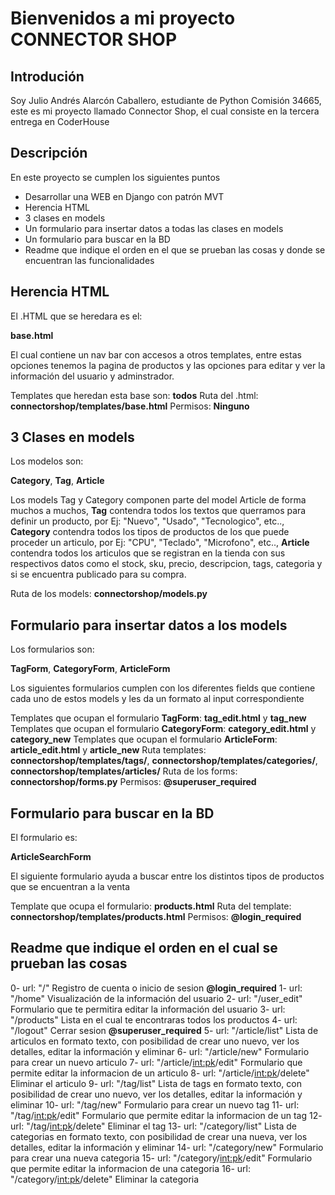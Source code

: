# Bienvenidos a mi proyecto CONNECTOR SHOP

## Introdución

Soy Julio Andrés Alarcón Caballero, estudiante de Python Comisión 34665, este es mi proyecto llamado Connector Shop, el cual consiste en la tercera entrega en CoderHouse


## Descripción

En este proyecto se cumplen los siguientes puntos
- Desarrollar una WEB en Django con patrón MVT
- Herencia HTML
- 3 clases en models
- Un formulario para insertar datos a todas las clases en models
- Un formulario para buscar en la BD
- Readme que indique el orden en el que se prueban las cosas y donde se encuentran las funcionalidades


## Herencia HTML

El .HTML que se heredara es el:


**base.html**

El cual contiene un nav bar con accesos a otros templates, entre estas opciones tenemos la pagina de productos y las opciones para editar y ver la información del usuario y adminstrador.

Templates que heredan esta base son: **todos**
Ruta del .html: **connectorshop/templates/base.html**
Permisos: **Ninguno**


## 3 Clases en models

Los modelos son:

**Category**, 
**Tag**, 
**Article**

Los models Tag y Category componen parte del model Article de forma muchos a muchos, **Tag** contendra todos los textos que querramos para definir un producto, por Ej: "Nuevo", "Usado", "Tecnologico", etc.., **Category** contendra todos los tipos de productos de los que puede proceder un articulo, por Ej: "CPU", "Teclado", "Microfono", etc.., **Article** contendra todos los articulos que se registran en la tienda con sus respectivos datos como el stock, sku, precio, descripcion, tags, categoria y si se encuentra publicado para su compra.

Ruta de los models: **connectorshop/models.py**


## Formulario para insertar datos a los models

Los formularios son:

**TagForm**, **CategoryForm**, **ArticleForm**

Los siguientes formularios cumplen con los diferentes fields que contiene cada uno de estos models y les da un formato al input correspondiente

Templates que ocupan el formulario **TagForm**: **tag_edit.html** y **tag_new**
Templates que ocupan el formulario **CategoryForm**: **category_edit.html** y **category_new**
Templates que ocupan el formulario **ArticleForm**: **article_edit.html** y **article_new**
Ruta templates: **connectorshop/templates/tags/**, **connectorshop/templates/categories/**, **connectorshop/templates/articles/**
Ruta de los forms: **connectorshop/forms.py**
Permisos: **@superuser_required**

## Formulario para buscar en la BD

El formulario es:

**ArticleSearchForm**

El siguiente formulario ayuda a buscar entre los distintos tipos de productos que se encuentran a la venta

Template que ocupa el formulario: **products.html**
Ruta del template: **connectorshop/templates/products.html**
Permisos: **@login_required**

## Readme que indique el orden en el cual se prueban las cosas

0- url: "/" Registro de cuenta o inicio de sesion
**@login_required**
1- url: "/home" Visualización de la información del usuario
2- url: "/user_edit" Formulario que te permitira editar la información del usuario
3- url: "/products" Lista en el cual te encontraras todos los productos
4- url: "/logout" Cerrar sesion
**@superuser_required**
5- url: "/article/list" Lista de articulos en formato texto, con posibilidad de crear uno nuevo, ver los detalles, editar la información y eliminar
6- url: "/article/new" Formulario para crear un nuevo articulo
7- url: "/article/<int:pk>/edit" Formulario que permite editar la informacion de un articulo
8- url: "/article/<int:pk>/delete" Eliminar el articulo
9- url: "/tag/list" Lista de tags en formato texto, con posibilidad de crear uno nuevo, ver los detalles, editar la información y eliminar
10- url: "/tag/new" Formulario para crear un nuevo tag
11- url: "/tag/<int:pk>/edit" Formulario que permite editar la informacion de un tag
12- url: "/tag/<int:pk>/delete" Eliminar el tag
13- url: "/category/list" Lista de categorias en formato texto, con posibilidad de crear una nueva, ver los detalles, editar la información y eliminar
14- url: "/category/new" Formulario para crear una nueva categoria
15- url: "/category/<int:pk>/edit" Formulario que permite editar la informacion de una categoria
16- url: "/category/<int:pk>/delete" Eliminar la categoria
